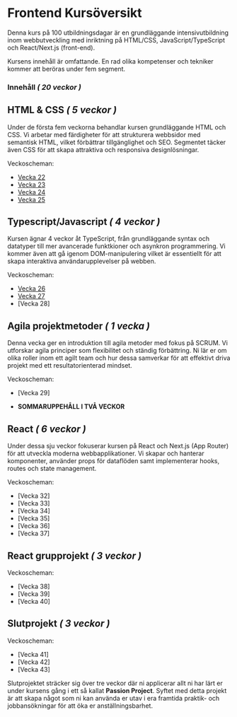 # Frontend Kursöversikt

Denna kurs på 100 utbildningsdagar är en grundläggande intensivutbildning inom webbutveckling med inriktning på HTML/CSS, JavaScript/TypeScript och React/Next.js (front-end).

Kursens innehåll är omfattande. En rad olika kompetenser och tekniker kommer att beröras under fem segment.

### Innehåll _( 20 veckor )_

## HTML & CSS _( 5 veckor )_

Under de första fem veckorna behandlar kursen grundläggande HTML och CSS. Vi arbetar med färdigheter för att strukturera webbsidor med semantisk HTML, vilket förbättrar tillgänglighet och SEO. Segmentet täcker även CSS för att skapa attraktiva och responsiva designlösningar.

Veckoscheman:
* [Vecka 22](https://github.com/Lexicon-frontend-2025/schema-vecka-21/blob/main/README.md)
* [Vecka 23](https://github.com/Lexicon-frontend-2025/schema-vecka-23/blob/main/README.md)
* [Vecka 24](https://github.com/Lexicon-frontend-2025/schema-vecka-24/blob/main/README.md)
* [Vecka 25](https://github.com/Lexicon-frontend-2025/schema-vecka-25/blob/main/README.md)

## Typescript/Javascript _( 4 veckor )_

Kursen ägnar 4 veckor åt TypeScript, från grundläggande syntax och datatyper till mer avancerade funktkioner och asynkron programmering. Vi kommer även att gå igenom DOM-manipulering vilket är essentiellt för att skapa interaktiva användarupplevelser på webben.

Veckoscheman:
* [Vecka 26](https://github.com/Lexicon-frontend-2025/schema-vecka-26/blob/main/README.md)
* [Vecka 27](https://github.com/Lexicon-frontend-2025/schema-vecka-27/blob/main/README.md)
* [Vecka 28]


## Agila projektmetoder _( 1 vecka )_

Denna vecka ger en introduktion till agila metoder med fokus på SCRUM. Vi utforskar agila principer som flexibilitet och ständig förbättring. Ni lär er om olika roller inom ett agilt team och hur dessa samverkar för att effektivt driva projekt med ett resultatorienterad mindset.

Veckoscheman:
* [Vecka 29]

* **SOMMARUPPEHÅLL I TVÅ VECKOR**
  
## React _( 6 veckor )_

Under dessa sju veckor fokuserar kursen på React och Next.js (App Router) för att utveckla moderna webbapplikationer. Vi skapar och hanterar komponenter, använder props för dataflöden samt implementerar hooks, routes och state management.

Veckoscheman:
* [Vecka 32]
* [Vecka 33]
* [Vecka 34]
* [Vecka 35]
* [Vecka 36]
* [Vecka 37]
  
## React grupprojekt _( 3 veckor )_

Veckoscheman:
* [Vecka 38]
* [Vecka 39]
* [Vecka 40]


## Slutprojekt _( 3 veckor )_
Veckoscheman:
* [Vecka 41]
* [Vecka 42]
* [Vecka 43]

Slutprojektet sträcker sig över tre veckor där ni applicerar allt ni har lärt er under kursens gång i ett så kallat **Passion Project**. Syftet med detta projekt är att skapa något som ni kan använda er utav i era framtida praktik- och jobbansökningar för att öka er anställningsbarhet.
